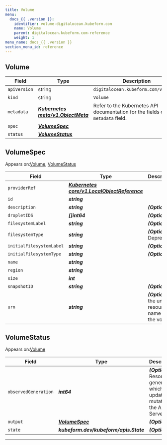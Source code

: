 ```yaml
---
title: Volume
menu:
  docs_{{ .version }}:
    identifier: volume-digitalocean.kubeform.com
    name: Volume
    parent: digitalocean.kubeform.com-reference
    weight: 1
menu_name: docs_{{ .version }}
section_menu_id: reference
---
```


## Volume
| Field | Type | Description |
| ------ | ----- | ----------- |
| `apiVersion` | string | `digitalocean.kubeform.com/v1alpha1` |
|    `kind` | string | `Volume` |
| `metadata` | ***[Kubernetes meta/v1.ObjectMeta](https://kubernetes.io/docs/reference/generated/kubernetes-api/v1.13/#objectmeta-v1-meta)***|Refer to the Kubernetes API documentation for the fields of the `metadata` field.|
| `spec` | ***[VolumeSpec](#VolumeSpec)***||
| `status` | ***[VolumeStatus](#VolumeStatus)***||
## VolumeSpec

Appears on:[Volume](#Volume), [VolumeStatus](#VolumeStatus)

| Field | Type | Description |
| ------ | ----- | ----------- |
| `providerRef` | ***[Kubernetes core/v1.LocalObjectReference](https://kubernetes.io/docs/reference/generated/kubernetes-api/v1.13/#localobjectreference-v1-core)***||
| `id` | ***string***||
| `description` | ***string***| ***(Optional)*** |
| `dropletIDS` | ***[]int64***| ***(Optional)*** |
| `filesystemLabel` | ***string***| ***(Optional)*** |
| `filesystemType` | ***string***| ***(Optional)*** Deprecated|
| `initialFilesystemLabel` | ***string***| ***(Optional)*** |
| `initialFilesystemType` | ***string***| ***(Optional)*** |
| `name` | ***string***||
| `region` | ***string***||
| `size` | ***int***||
| `snapshotID` | ***string***| ***(Optional)*** |
| `urn` | ***string***| ***(Optional)*** the uniform resource name for the volume.|
## VolumeStatus

Appears on:[Volume](#Volume)

| Field | Type | Description |
| ------ | ----- | ----------- |
| `observedGeneration` | ***int64***| ***(Optional)*** Resource generation, which is updated on mutation by the API Server.|
| `output` | ***[VolumeSpec](#VolumeSpec)***| ***(Optional)*** |
| `state` | ***kubeform.dev/kubeform/apis.State***| ***(Optional)*** |
---
